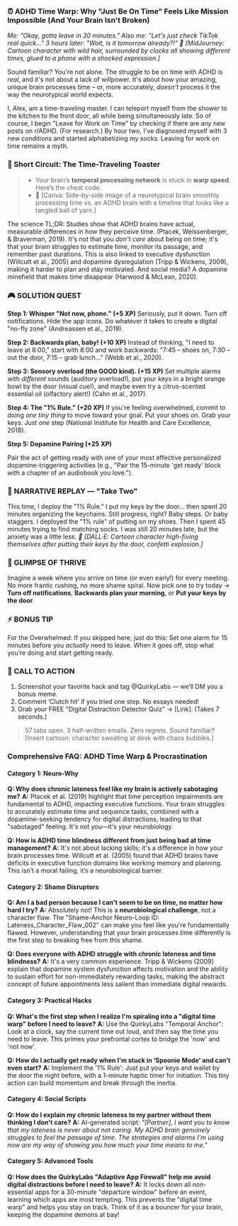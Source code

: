 <script type="application/ld+json">
{
  "@context": "https://schema.org",
  "@type": "BlogPosting",
  "headline": "ADHD & Chronic Lateness: Time Blindness Sabotaging Your Social Life (Debug It)",
  "description": "Does arriving on time feel like navigating a labyrinth? Faraone et al., 2021 proves time blindness blocks punctuality. Neuro-Action Checklist.",
  "image": "https://quirkylabs.com/og/adhd-time-warp-procrastination-debug.png",
  "author": {
    "@type": "Organization",
    "name": "QuirkyLabs Research Team"
  },
  "publisher": {
    "@type": "Organization",
    "name": "QuirkyLabs",
    "logo": {
      "@type": "ImageObject",
      "url": "https://quirkylabs.com/logo.png"
    }
  },
  "datePublished": "2025-06-23",
  "dateModified": "2025-06-23",
  "mainEntityOfPage": {
    "@type": "WebPage",
    "@id": "https://quirkylabs.com/adhd-time-warp-procrastination.why-am-i-always-late-no-matter-what"
  },
   "keywords": "why do ADHDers struggle with time, how to be on time with ADHD, ADHD time management, time blindness ADHD, ADHD procrastination, adult ADHD challenges"
}
</script>

<script type="application/ld+json">
{
  "@context": "https://schema.org",
  "@type": "FAQPage",
  "mainEntity": [
    {
      "@type": "Question",
      "name": "Why does chronic lateness feel like my brain is actively sabotaging me?",
      "acceptedAnswer": {
        "@type": "Answer",
        "text": "Ptacek et al. (2019) highlight that time perception impairments are fundamental to ADHD, impacting executive functions. Your brain struggles to accurately estimate time and sequence tasks, combined with a dopamine-seeking tendency for digital distractions, leading to that \"sabotaged\" feeling. It's not you—it's your neurobiology."
      }
    },
    {
      "@type": "Question",
      "name": "How is ADHD time blindness different from just being bad at time management?",
      "acceptedAnswer": {
        "@type": "Answer",
        "text": "It's not about lacking skills; it's a difference in how your brain processes time. Willcutt et al. (2005) found that ADHD brains have deficits in executive function domains like working memory and planning. This isn't a moral failing, it’s a neurobiological barrier."
      }
    },
    {
      "@type": "Question",
      "name": "Am I a bad person because I can't seem to be on time, no matter how hard I try?",
      "acceptedAnswer": {
        "@type": "Answer",
        "text": "Absolutely not! This is a <b>neurobiological challenge</b>, not a character flaw. The \"Shame-Anchor Neuro-Loop ID: Lateness_Character_Flaw_002\" can make you feel like you're fundamentally flawed. However, understanding that your brain processes time differently is the first step to breaking free from this shame."
      }
    },
    {
      "@type": "Question",
      "name": "Does everyone with ADHD struggle with chronic lateness and time blindness?",
      "acceptedAnswer": {
        "@type": "Answer",
        "text": "It's a very common experience. Tripp & Wickens (2009) explain that dopamine system dysfunction affects motivation and the ability to sustain effort for non-immediately rewarding tasks, making the abstract concept of future appointments less salient than immediate digital rewards."
      }
    },
    {
      "@type": "Question",
      "name": "What's the first step when I realize I'm spiraling into a \"digital time warp\" before I need to leave?",
      "acceptedAnswer": {
        "@type": "Answer",
        "text": "Use the QuirkyLabs \"Temporal Anchor\": Look at a clock, say the current time out loud, and then say the time you need to leave. This primes your prefrontal cortex to bridge the 'now' and 'not now'."
      }
    },
    {
      "@type": "Question",
      "name": "How do I actually get ready when I'm stuck in ‘Spoonie Mode’ and can't even start?",
      "acceptedAnswer": {
        "@type": "Answer",
        "text": "Implement the '1% Rule': Just put your keys and wallet by the door the night before, with a 1-minute haptic timer for initiation. This tiny action can build momentum and break through the inertia."
      }
    },
    {
      "@type": "Question",
      "name": "How do I explain my chronic lateness to my partner without them thinking I don't care?",
      "acceptedAnswer": {
        "@type": "Answer",
        "text": "AI-generated script: <i>\"[Partner], I want you to know that my lateness is never about not caring. My ADHD brain genuinely struggles to feel the passage of time. The strategies and alarms I'm using now are my way of showing you how much your time means to me.\"</i>"
      }
    },
    {
      "@type": "Question",
      "name": "How does the QuirkyLabs \"Adaptive App Firewall\" help me avoid digital distractions before I need to leave?",
      "acceptedAnswer": {
        "@type": "Answer",
        "text": "It locks down all non-essential apps for a 30-minute \"departure window\" before an event, learning which apps are most tempting. This prevents the \"digital time warp\" and helps you stay on track. Think of it as a bouncer for your brain, keeping the dopamine demons at bay!"
      }
    }
  ]
}
</script>

### ⏰ ADHD Time Warp: Why "Just Be On Time" Feels Like Mission Impossible (And Your Brain Isn't Broken)

*Me: "Okay, gotta leave in 30 minutes." Also me: "Let's just check TikTok real quick…" 3 hours later: "Wait, is it tomorrow already?!"*
*🎨 [MidJourney: Cartoon character with wild hair, surrounded by clocks all showing different times, glued to a phone with a shocked expression.]*

Sound familiar? You're not alone. The struggle to be on time with ADHD is *real*, and it's not about a lack of willpower. It's about how your amazing, unique brain processes time – or, more accurately, *doesn't* process it the way the neurotypical world expects.

I, Alex, am a time-traveling master. I can teleport myself from the shower to the kitchen to the front door, all while being simultaneously late. So of course, I begin "Leave for Work on Time" by checking if there are any new posts on r/ADHD. (For research.) By hour two, I've diagnosed myself with 3 new conditions and started alphabetizing my socks. Leaving for work on time remains a myth.

### 🧠 Short Circuit: The Time-Traveling Toaster
> - Your brain’s **temporal processing network** is stuck in **warp speed**. Here’s the cheat code.
> - 🎨 [Canva: Side-by-side image of a neurotypical brain smoothly processing time vs. an ADHD brain with a timeline that looks like a tangled ball of yarn.]

The science TL;DR: Studies show that ADHD brains have actual, measurable differences in how they perceive time. (Ptacek, Weissenberger, & Braverman, 2019). It's not that you *don't care* about being on time; it's that your brain struggles to estimate time, monitor its passage, and remember past durations. This is also linked to executive dysfunction (Willcutt et al., 2005) and dopamine dysregulation (Tripp & Wickens, 2009), making it harder to plan and stay motivated. And social media? A dopamine minefield that makes time disappear (Harwood & McLean, 2020).

### 🎮 SOLUTION QUEST

**Step 1: Whisper "Not now, phone." (+5 XP)**
Seriously, put it down. Turn off notifications. Hide the app icons. Do whatever it takes to create a digital "no-fly zone" (Andreassen et al., 2019).

**Step 2: Backwards plan, baby! (+10 XP)**
Instead of thinking, "I need to leave at 8:00," start with 8:00 and work backwards: "7:45 – shoes on, 7:30 – out the door, 7:15 – grab lunch…" (Webb et al., 2020).

**Step 3: Sensory overload (the GOOD kind). (+15 XP)**
Set multiple alarms with *different* sounds (auditory overload!), put your keys in a bright orange bowl by the door (visual cue!), and maybe even try a citrus-scented essential oil (olfactory alert!) (Cahn et al., 2017).

**Step 4: The "1% Rule." (+20 XP)**
If you're feeling overwhelmed, commit to doing *one tiny thing* to move toward your goal. Put your shoes on. Grab your keys. Just *one* step (National Institute for Health and Care Excellence, 2018).

**Step 5: Dopamine Pairing (+25 XP)**

Pair the act of getting ready with one of your most effective personalized dopamine-triggering activities (e.g., "Pair the 15-minute 'get ready' block with a chapter of an audiobook you love.").

### 🔄 NARRATIVE REPLAY — "Take Two"

This time, I deploy the "1% Rule." I put my keys by the door... then spent 20 minutes organizing the keychains. Still progress, right? Baby steps. Or baby staggers. I deployed the "1% rule" of putting on my shoes. Then I spent 45 minutes trying to find matching socks. I was still 20 minutes late, but the anxiety was a little less.
*🎨 [DALL·E: Cartoon character high-fiving themselves after putting their keys by the door, confetti explosion.]*

### 🌟 GLIMPSE OF THRIVE

Imagine a week where you arrive on time (or even early!) for every meeting. No more frantic rushing, no more shame spiral. Now pick one to try today → **Turn off notifications**, **Backwards plan your morning**, or **Put your keys by the door**.

### ⚡ BONUS TIP

For the Overwhelmed: If you skipped here, just do this: Set one alarm for 15 minutes before you *actually* need to leave. When it goes off, stop what you’re doing and start getting ready.

### 📢 CALL TO ACTION

1.  Screenshot your favorite hack and tag @QuirkyLabs — we’ll DM you a bonus meme.
2.  Comment ‘Clutch hit’ if you tried one step. No essays needed!
3.  Grab your FREE "Digital Distraction Detector Quiz" → \[Link]. (Takes 7 seconds.)

> 57 tabs open. 3 half-written emails. Zero regrets. Sound familiar? \[Insert cartoon: character sweating at desk with chaos bubbles.]

### **Comprehensive FAQ: ADHD Time Warp & Procrastination**

#### **Category 1: Neuro-Why**
**Q: Why does chronic lateness feel like my brain is actively sabotaging me?**
**A:** Ptacek et al. (2019) highlight that time perception impairments are fundamental to ADHD, impacting executive functions. Your brain struggles to accurately estimate time and sequence tasks, combined with a dopamine-seeking tendency for digital distractions, leading to that "sabotaged" feeling. It's not you—it's your neurobiology.

**Q: How is ADHD time blindness different from just being bad at time management?**
**A:** It's not about lacking skills; it's a difference in how your brain processes time. Willcutt et al. (2005) found that ADHD brains have deficits in executive function domains like working memory and planning. This isn't a moral failing, it’s a neurobiological barrier.

#### **Category 2: Shame Disruptors**
**Q: Am I a bad person because I can't seem to be on time, no matter how hard I try?**
**A:** Absolutely not! This is a **neurobiological challenge**, not a character flaw. The "Shame-Anchor Neuro-Loop ID: Lateness_Character_Flaw_002" can make you feel like you're fundamentally flawed. However, understanding that your brain processes time differently is the first step to breaking free from this shame.

**Q: Does everyone with ADHD struggle with chronic lateness and time blindness?**
**A:** It's a very common experience. Tripp & Wickens (2009) explain that dopamine system dysfunction affects motivation and the ability to sustain effort for non-immediately rewarding tasks, making the abstract concept of future appointments less salient than immediate digital rewards.

#### **Category 3: Practical Hacks**
**Q: What's the first step when I realize I'm spiraling into a "digital time warp" before I need to leave?**
**A:** Use the QuirkyLabs "Temporal Anchor": Look at a clock, say the current time out loud, and then say the time you need to leave. This primes your prefrontal cortex to bridge the 'now' and 'not now'.

**Q: How do I actually get ready when I'm stuck in ‘Spoonie Mode’ and can't even start?**
**A:** Implement the '1% Rule': Just put your keys and wallet by the door the night before, with a 1-minute haptic timer for initiation. This tiny action can build momentum and break through the inertia.

#### **Category 4: Social Scripts**
**Q: How do I explain my chronic lateness to my partner without them thinking I don't care?**
**A:** AI-generated script: *"[Partner], I want you to know that my lateness is never about not caring. My ADHD brain genuinely struggles to feel the passage of time. The strategies and alarms I'm using now are my way of showing you how much your time means to me."*

#### **Category 5: Advanced Tools**
**Q: How does the QuirkyLabs "Adaptive App Firewall" help me avoid digital distractions before I need to leave?**
**A:** It locks down all non-essential apps for a 30-minute "departure window" before an event, learning which apps are most tempting. This prevents the "digital time warp" and helps you stay on track. Think of it as a bouncer for your brain, keeping the dopamine demons at bay!
